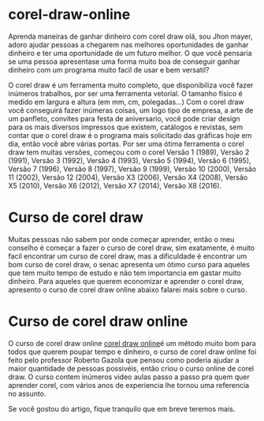 # corel-draw-online
Aprenda maneiras de ganhar dinheiro com corel draw
olá, sou Jhon mayer, adoro ajudar pessoas a chegarem nas melhores oportunidades de ganhar dinheiro e ter uma oportunidade de um futuro melhor.
O que você pensaria se uma pessoa apresentase uma forma muito boa de conseguir ganhar dinheiro com um programa muito facil de usar e bem versatil?

O corel draw é um ferramenta muito completo, que disponibiliza você fazer inúmeros trabalhos, por ser uma ferramenta vetorial. O tamanho físico é medido em largura e altura (em mm, cm, polegadas...)
Com o corel draw você conseguirá fazer inúmeras coisas, um logo tipo de empresa, a arte de um panfleto, convites para festa de aniversario, você pode criar design para os mais diversos impressos que existem,  catálogos e revistas, sem contar que 
o corel draw é o programa mais solicitado das gráficas hoje em dia, então você abre várias portas.
Por ser uma ótima ferramenta o corel draw tem muitas versões, começou com o corel Versão 1 (1989), Versão 2 (1991), Versão 3 (1992), Versão 4 (1993), Versão 5 (1994), Versão 6 (1995), Versão 7 (1996),
Versão 8 (1997), Versão 9 (1999), Versão 10 (2000), Versão 11 (2002), Versão 12 (2004), Versão X3 (2006), Versão X4 (2008), Versão X5 (2010), Versão X6 (2012), Versão X7 (2014), Versão X8 (2016).


# Curso de corel draw

Muitas pessoas não sabem por onde começar aprender, então o meu conselho é começar a fazer o curso de corel draw, sim exatamente, é muito facil encontrar um curso de corel draw, 
mas a dificuldade é encontrar um bom curso de corel draw, o senac apresenta um ótimo curso para aqueles que tem muito tempo de estudo e não tem importancia em gastar muito dinheiro.
Para aqueles que querem economizar e aprender o corel draw, apresento o curso de corel draw online abaixo falarei mais sobre o curso.

# Curso de corel draw online

O curso de corel draw online <a href="https://escolaparaempreendedores.com.br/">corel draw online</a>é um método muito bom para todos que querem poupar tempo e dinheiro, o curso de corel draw online foi feito pelo professor Roberto Gazola que pensou como poderia ajudar a maior quantidade
de pessoas possivéis, então criou o curso online de corel draw.
O curso contem inúmeros video aulas passo a passo pra quem quer aprender corel, com vários anos de experiencia lhe tornou uma referencia no assunto. 

Se você gostou do artigo, fique tranquilo que em breve teremos mais. 

